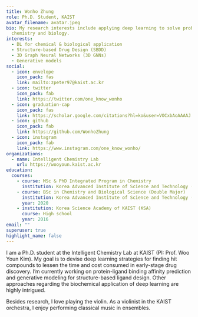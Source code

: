 ```yaml
---
title: Wonho Zhung
role: Ph.D. Student, KAIST
avatar_filename: avatar.jpeg
bio: My research interests include applying deep learning to solve problems in
  chemistry and biology.
interests:
  - DL for chemical & biological application
  - Structure-based Drug Design (SBDD)
  - 3D Graph Neural Networks (3D GNNs)
  - Generative models
social:
  - icon: envelope
    icon_pack: fas
    link: mailto:zpeter97@kaist.ac.kr
  - icon: twitter
    icon_pack: fab
    link: https://twitter.com/one_know_wonho
  - icon: graduation-cap
    icon_pack: fas
    link: https://scholar.google.com/citations?hl=ko&user=VOCxbAoAAAAJ
  - icon: github
    icon_pack: fab
    link: https://github.com/WonhoZhung
  - icon: instagram
    icon_pack: fab
    link: https://www.instagram.com/one_know_wonho/
organizations:
  - name: Intelligent Chemistry Lab
    url: https://wooyoun.kaist.ac.kr
education:
  courses:
    - course: MSc & PhD Integrated Program in Chemistry
      institution: Korea Advanced Institute of Science and Technology (KAIST)
    - course: BSc in Chemistry and Biological Science (Double Major)
      institution: Korea Advanced Institute of Science and Technology (KAIST)
      year: 2020
    - institution: Korea Science Academy of KAIST (KSA)
      course: High school
      year: 2016
email: ""
superuser: true
highlight_name: false
---
```

I am a Ph.D. student at the Intelligent Chemistry Lab at KAIST (PI: Prof. Woo Youn Kim). My goal is to devise deep learning strategies for finding hit compounds to lessen the time and cost consumed in early-stage drug discovery. I’m currently working on protein-ligand binding affinity prediction and generative modeling for structure-based ligand design. Other approaches regarding the biochemical application of deep learning are highly intrigued.

Besides research, I love playing the violin. As a violinist in the KAIST orchestra, I enjoy performing classical music in ensembles.
